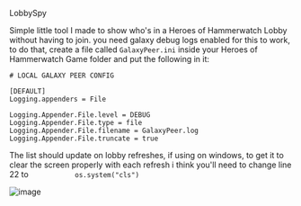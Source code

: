 LobbySpy

Simple little tool I made to show who's in a Heroes of Hammerwatch Lobby without having to join. 
you need galaxy debug logs enabled for this to work, to do that, create a file called `GalaxyPeer.ini` inside your Heroes of Hammerwatch Game folder and put the following in it:

```
# LOCAL GALAXY PEER CONFIG

[DEFAULT]
Logging.appenders = File

Logging.Appender.File.level = DEBUG
Logging.Appender.File.type = file
Logging.Appender.File.filename = GalaxyPeer.log
Logging.Appender.File.truncate = true
```

The list should update on lobby refreshes, if using on windows, to get it to clear the screen properly with each refresh i think you'll need to change line 22 to 
`			os.system("cls")`

![image](https://user-images.githubusercontent.com/8881764/123543015-90156000-d744-11eb-9766-1337eef846d7.png)
